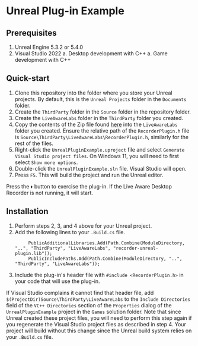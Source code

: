 # Unreal Plug-in Example

## Prerequisites

1. Unreal Engine 5.3.2 or 5.4.0
1. Visual Studio 2022
   a. Desktop development with C++
   a. Game development with C++

## Quick-start

1. Clone this repository into the folder where you store your Unreal projects.  By default, this is the `Unreal Projects` folder in
   the `Documents` folder.
1. Create the `ThirdParty` folder in the `Source` folder in the repository folder.
1. Create the `LiveAwareLabs` folder in the `ThirdParty` folder you created.
1. Copy the contents of the Zip file found [here](https://liveawarenexus.sfo3.cdn.digitaloceanspaces.com/LiveAwareSDK/Unreal/LiveAwareLabs.zip)
   into the `LiveAwareLabs` folder you created.  Ensure the relative path of the `RecorderPlugin.h` file is
   `Source\ThirdParty\LiveAwareLabs\RecorderPlugin.h`, similarly for the rest of the files.
1. Right-click the `UnrealPluginExample.uproject` file and select `Generate Visual Studio project files`.  On Windows 11, you will
   need to first select `Show more options`.
1. Double-click the `UnrealPluginExample.sln` file.  Visual Studio will open.
1. Press `F5`.  This will build the project and run the Unreal editor.

Press the `⏵` button to exercise the plug-in.  If the Live Aware Desktop Recorder is not running, it will start.

## Installation

1. Perform steps 2, 3, and 4 above for your Unreal project.
1. Add the following lines to your `.Build.cs` file.
   ```
		PublicAdditionalLibraries.Add(Path.Combine(ModuleDirectory, "..", "ThirdParty", "LiveAwareLabs", "recorder-unreal-plugin.lib"));
		PublicIncludePaths.Add(Path.Combine(ModuleDirectory, "..", "ThirdParty", "LiveAwareLabs"));
   ```
1. Include the plug-in's header file with `#include <RecorderPlugin.h>` in your code that will use the plug-in.

If Visual Studio complains it cannot find that header file, add `$(ProjectDir)Source\ThirdParty\LiveAwareLabs` to the
`Include Directories` field of the `VC++ Directories` section of the `Properties` dialog of the `UnrealPluginExample` project in
the `Games` solution folder.  Note that since Unreal created these project files, you will need to perform this step again if you
regenerate the Visual Studio project files as described in step 4.  Your project will build without this change since the Unreal
build system relies on your `.Build.cs` file.
